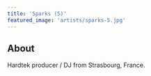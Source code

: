 ```yaml
---
title: 'Sparks (5)'
featured_image: 'artists/sparks-5.jpg'
---
```


## About

Hardtek producer / DJ from Strasbourg, France.

